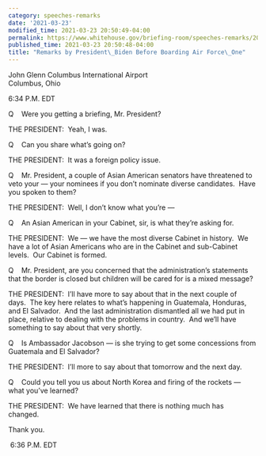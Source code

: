 ```yaml
---
category: speeches-remarks
date: '2021-03-23'
modified_time: 2021-03-23 20:50:49-04:00
permalink: https://www.whitehouse.gov/briefing-room/speeches-remarks/2021/03/23/remarks-by-president-biden-before-boarding-air-force-one/
published_time: 2021-03-23 20:50:48-04:00
title: "Remarks by President\_Biden Before Boarding Air Force\_One"
---
```

 
John Glenn Columbus International Airport  
Columbus, Ohio 

6:34 P.M. EDT  
  
Q    Were you getting a briefing, Mr. President?  
  
THE PRESIDENT:  Yeah, I was.   
  
Q    Can you share what’s going on?  
  
THE PRESIDENT:  It was a foreign policy issue.  
  
Q    Mr. President, a couple of Asian American senators have threatened
to veto your — your nominees if you don’t nominate diverse candidates. 
Have you spoken to them?  
  
THE PRESIDENT:  Well, I don’t know what you’re —  
  
Q    An Asian American in your Cabinet, sir, is what they’re asking
for.  
  
THE PRESIDENT:  We — we have the most diverse Cabinet in history.  We
have a lot of Asian Americans who are in the Cabinet and sub-Cabinet
levels.  Our Cabinet is formed.   
  
Q    Mr. President, are you concerned that the administration’s
statements that the border is closed but children will be cared for is a
mixed message?  
  
THE PRESIDENT:  I’ll have more to say about that in the next couple of
days.  The key here relates to what’s happening in Guatemala, Honduras,
and El Salvador.  And the last administration dismantled all we had put
in place, relative to dealing with the problems in country.  And we’ll
have something to say about that very shortly.   
  
Q    Is Ambassador Jacobson — is she trying to get some concessions from
Guatemala and El Salvador?   
  
THE PRESIDENT:  I’ll more to say about that tomorrow and the next day.  
  
Q    Could you tell you us about North Korea and firing of the rockets —
what you’ve learned?  
  
THE PRESIDENT:  We have learned that there is nothing much has
changed.   
  
Thank you.  
  
 6:36 P.M. EDT   
